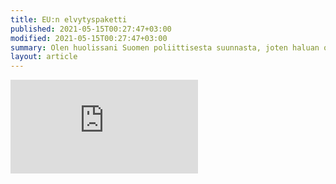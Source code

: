 ```yaml
---
title: EU:n elvytyspaketti
published: 2021-05-15T00:27:47+03:00
modified: 2021-05-15T00:27:47+03:00
summary: Olen huolissani Suomen poliittisesta suunnasta, joten haluan olla varmistamassa, että Nokialla kuunnellaan kuntalaisten mielipiteitä ja tehdään asioita kuntalaisten eduksi. Varmistetaan yhdessä parempi tulevaisuus!
layout: article
---
```


<div class="video">
<iframe src="https://www.youtube.com/embed/videoseries?list=PLp4xi0UULeS0drQQgucVySyuW7BFHVOxN" title="EU tarvitsee enemmän talouskuria ja vähemmän yhteisvastuuta" frameborder="0" allow="accelerometer; autoplay; clipboard-write; encrypted-media; gyroscope; picture-in-picture" allowfullscreen></iframe>
</div>